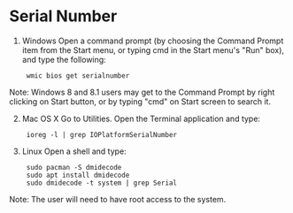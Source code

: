 Serial Number 
=============

1. Windows
Open a command prompt (by choosing the Command Prompt item from the Start menu, or typing cmd in the Start menu's "Run" box), and type the following:

        wmic bios get serialnumber

Note: Windows 8 and 8.1 users may get to the Command Prompt by right clicking on Start button, or by typing "cmd" on Start screen to search it.

2. Mac OS X
Go to Utilities. Open the Terminal application and type:

        ioreg -l | grep IOPlatformSerialNumber

3. Linux
Open a shell and type:

        sudo pacman -S dmidecode
        sudo apt install dmidecode
        sudo dmidecode -t system | grep Serial

Note: The user will need to have root access to the system.
